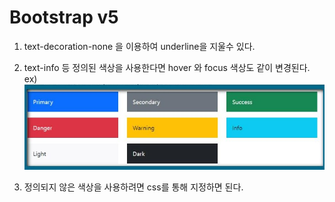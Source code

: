 # Bootstrap v5
1. text-decoration-none 을 이용하여 underline을 지울수 있다.
2. text-info 등 정의된 색상을 사용한다면 hover 와 focus 색상도 같이 변경된다.
 ex)
 ![colors.jpg](./colors.jpg)
 
3. 정의되지 않은 색상을 사용하려면 css를 통해 지정하면 된다.  
